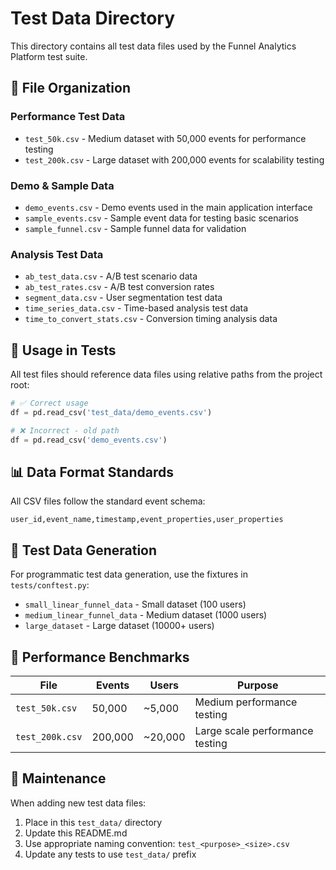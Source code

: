 # Test Data Directory

This directory contains all test data files used by the Funnel Analytics Platform test suite.

## 📁 **File Organization**

### **Performance Test Data**
- `test_50k.csv` - Medium dataset with 50,000 events for performance testing
- `test_200k.csv` - Large dataset with 200,000 events for scalability testing

### **Demo & Sample Data**
- `demo_events.csv` - Demo events used in the main application interface
- `sample_events.csv` - Sample event data for testing basic scenarios
- `sample_funnel.csv` - Sample funnel data for validation

### **Analysis Test Data**
- `ab_test_data.csv` - A/B test scenario data
- `ab_test_rates.csv` - A/B test conversion rates
- `segment_data.csv` - User segmentation test data
- `time_series_data.csv` - Time-based analysis test data
- `time_to_convert_stats.csv` - Conversion timing analysis data

## 🔧 **Usage in Tests**

All test files should reference data files using relative paths from the project root:

```python
# ✅ Correct usage
df = pd.read_csv('test_data/demo_events.csv')

# ❌ Incorrect - old path
df = pd.read_csv('demo_events.csv')
```

## 📊 **Data Format Standards**

All CSV files follow the standard event schema:
```
user_id,event_name,timestamp,event_properties,user_properties
```

## 🧪 **Test Data Generation**

For programmatic test data generation, use the fixtures in `tests/conftest.py`:
- `small_linear_funnel_data` - Small dataset (100 users)
- `medium_linear_funnel_data` - Medium dataset (1000 users)
- `large_dataset` - Large dataset (10000+ users)

## 📏 **Performance Benchmarks**

| File | Events | Users | Purpose |
|------|--------|-------|---------|
| `test_50k.csv` | 50,000 | ~5,000 | Medium performance testing |
| `test_200k.csv` | 200,000 | ~20,000 | Large scale performance testing |

## 🔄 **Maintenance**

When adding new test data files:
1. Place in this `test_data/` directory
2. Update this README.md
3. Use appropriate naming convention: `test_<purpose>_<size>.csv`
4. Update any tests to use `test_data/` prefix
